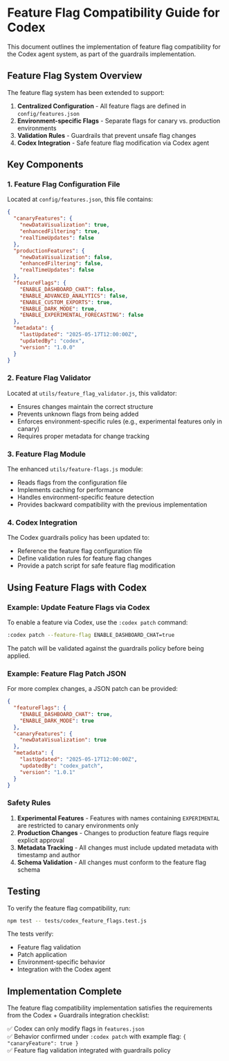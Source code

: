 # Feature Flag Compatibility Guide for Codex

This document outlines the implementation of feature flag compatibility for the Codex agent system, as part of the guardrails implementation.

## Feature Flag System Overview

The feature flag system has been extended to support:

1. **Centralized Configuration** - All feature flags are defined in `config/features.json`
2. **Environment-specific Flags** - Separate flags for canary vs. production environments 
3. **Validation Rules** - Guardrails that prevent unsafe flag changes
4. **Codex Integration** - Safe feature flag modification via Codex agent

## Key Components

### 1. Feature Flag Configuration File

Located at `config/features.json`, this file contains:

```json
{
  "canaryFeatures": {
    "newDataVisualization": true,
    "enhancedFiltering": true,
    "realTimeUpdates": false
  },
  "productionFeatures": {
    "newDataVisualization": false,
    "enhancedFiltering": false,
    "realTimeUpdates": false
  },
  "featureFlags": {
    "ENABLE_DASHBOARD_CHAT": false,
    "ENABLE_ADVANCED_ANALYTICS": false,
    "ENABLE_CUSTOM_EXPORTS": true,
    "ENABLE_DARK_MODE": true,
    "ENABLE_EXPERIMENTAL_FORECASTING": false
  },
  "metadata": {
    "lastUpdated": "2025-05-17T12:00:00Z",
    "updatedBy": "codex",
    "version": "1.0.0"
  }
}
```

### 2. Feature Flag Validator

Located at `utils/feature_flag_validator.js`, this validator:
- Ensures changes maintain the correct structure
- Prevents unknown flags from being added
- Enforces environment-specific rules (e.g., experimental features only in canary)
- Requires proper metadata for change tracking

### 3. Feature Flag Module

The enhanced `utils/feature-flags.js` module:
- Reads flags from the configuration file
- Implements caching for performance
- Handles environment-specific feature detection
- Provides backward compatibility with the previous implementation

### 4. Codex Integration

The Codex guardrails policy has been updated to:
- Reference the feature flag configuration file
- Define validation rules for feature flag changes
- Provide a patch script for safe feature flag modification

## Using Feature Flags with Codex

### Example: Update Feature Flags via Codex

To enable a feature via Codex, use the `:codex patch` command:

```bash
:codex patch --feature-flag ENABLE_DASHBOARD_CHAT=true
```

The patch will be validated against the guardrails policy before being applied.

### Example: Feature Flag Patch JSON

For more complex changes, a JSON patch can be provided:

```json
{
  "featureFlags": {
    "ENABLE_DASHBOARD_CHAT": true,
    "ENABLE_DARK_MODE": true
  },
  "canaryFeatures": {
    "newDataVisualization": true
  },
  "metadata": {
    "lastUpdated": "2025-05-17T12:00:00Z",
    "updatedBy": "codex_patch",
    "version": "1.0.1"
  }
}
```

### Safety Rules

1. **Experimental Features** - Features with names containing `EXPERIMENTAL` are restricted to canary environments only
2. **Production Changes** - Changes to production feature flags require explicit approval
3. **Metadata Tracking** - All changes must include updated metadata with timestamp and author
4. **Schema Validation** - All changes must conform to the feature flag schema

## Testing

To verify the feature flag compatibility, run:

```bash
npm test -- tests/codex_feature_flags.test.js
```

The tests verify:
- Feature flag validation
- Patch application
- Environment-specific behavior
- Integration with the Codex agent

## Implementation Complete

The feature flag compatibility implementation satisfies the requirements from the Codex + Guardrails integration checklist:

✅ Codex can only modify flags in `features.json`  
✅ Behavior confirmed under `:codex patch` with example flag: `{ "canaryFeature": true }`  
✅ Feature flag validation integrated with guardrails policy